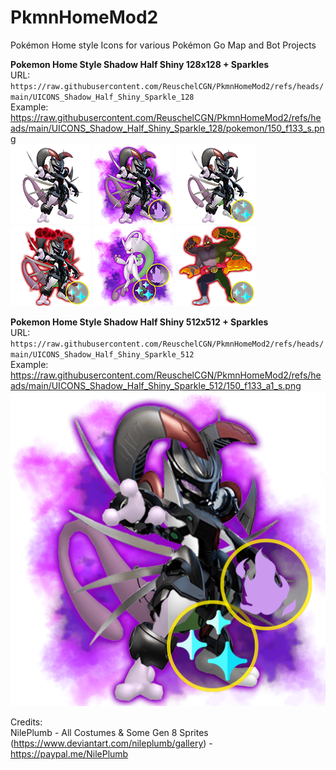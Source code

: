# PkmnHomeMod2
Pokémon Home style Icons for various Pokémon Go Map and Bot Projects

**Pokemon Home Style Shadow Half Shiny 128x128 + Sparkles**<br />
URL: `https://raw.githubusercontent.com/ReuschelCGN/PkmnHomeMod2/refs/heads/main/UICONS_Shadow_Half_Shiny_Sparkle_128`<br />
Example: https://raw.githubusercontent.com/ReuschelCGN/PkmnHomeMod2/refs/heads/main/UICONS_Shadow_Half_Shiny_Sparkle_128/pokemon/150_f133_s.png<br />
![150](https://raw.githubusercontent.com/ReuschelCGN/PkmnHomeMod2/refs/heads/main/UICONS_Shadow_Half_Shiny_Sparkle_128/pokemon/150_f133.png)
![150](https://raw.githubusercontent.com/ReuschelCGN/PkmnHomeMod2/refs/heads/main/UICONS_Shadow_Half_Shiny_Sparkle_128/pokemon/150_f133_a1.png)
![150](https://raw.githubusercontent.com/ReuschelCGN/PkmnHomeMod2/refs/heads/main/UICONS_Shadow_Half_Shiny_Sparkle_128/pokemon/150_f133_s.png)
![150](https://raw.githubusercontent.com/ReuschelCGN/PkmnHomeMod2/refs/heads/main/UICONS_Shadow_Half_Shiny_Sparkle_128/pokemon/150_b1_f133_s.png)
![150](https://raw.githubusercontent.com/ReuschelCGN/PkmnHomeMod2/refs/heads/main/UICONS_Shadow_Half_Shiny_Sparkle_128/pokemon/150_e3_a1_s.png)
![150](https://raw.githubusercontent.com/ReuschelCGN/PkmnHomeMod2/refs/heads/main/UICONS_Shadow_Half_Shiny_Sparkle_128/pokemon/68_b2_s.png)

**Pokemon Home Style Shadow Half Shiny 512x512 + Sparkles**<br />
URL: `https://raw.githubusercontent.com/ReuschelCGN/PkmnHomeMod2/refs/heads/main/UICONS_Shadow_Half_Shiny_Sparkle_512`<br />
Example: https://raw.githubusercontent.com/ReuschelCGN/PkmnHomeMod2/refs/heads/main/UICONS_Shadow_Half_Shiny_Sparkle_512/150_f133_a1_s.png<br />
![150](https://raw.githubusercontent.com/ReuschelCGN/PkmnHomeMod2/refs/heads/main/UICONS_Shadow_Half_Shiny_Sparkle_512/pokemon/150_f133_a1_s.png)


Credits:<br />
NilePlumb - All Costumes & Some Gen 8 Sprites (https://www.deviantart.com/nileplumb/gallery) - https://paypal.me/NilePlumb<br />
